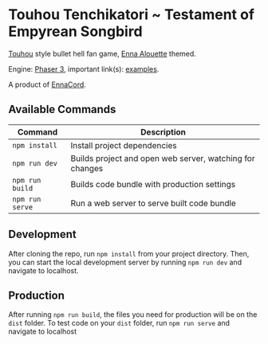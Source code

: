 # Touhou Tenchikatori ~ Testament of Empyrean Songbird
[Touhou](https://en.wikipedia.org/wiki/Touhou_Project) style bullet hell fan game, [Enna Alouette](https://www.youtube.com/channel/UCR6qhsLpn62WVxCBK1dkLow?sub_confirmation=1) themed.

Engine: [Phaser 3](https://newdocs.phaser.io/docs/3.55.2), important link(s): [examples](https://phaser.io/examples/v3).

A product of [EnnaCord](https://discord.gg/enna).

## Available Commands

| Command | Description |
|---------|-------------|
| `npm install` | Install project dependencies |
| `npm run dev` | Builds project and open web server, watching for changes |
| `npm run build` | Builds code bundle with production settings  |
| `npm run serve` | Run a web server to serve built code bundle |

## Development

After cloning the repo, run `npm install` from your project directory. Then, you can start the local development
server by running `npm run dev` and navigate to localhost.

## Production

After running `npm run build`, the files you need for production will be on the `dist` folder. To test code on your `dist` folder, run `npm run serve` and navigate to localhost